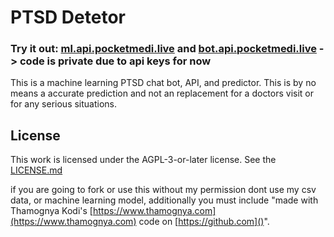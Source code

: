 # PTSD Detetor 

### Try it out: [ml.api.pocketmedi.live](https://ml.api.pocketmedi.live) and [bot.api.pocketmedi.live](https://bot.api.pocketmedi.live) -> code is private due to api keys for now

This is a machine learning PTSD chat bot, API, and predictor. This is by no means a accurate prediction and not an replacement for a doctors visit or for any serious situations.

## License

This work is licensed under the AGPL-3-or-later license. See the [LICENSE.md](./LICENSE.md)

if you are going to fork or use this without my permission dont use my csv data, or machine learning model, additionally you must include "made with Thamognya Kodi's [https://www.thamognya.com](https://www.thamognya.com) code on [https://github.com]()".
